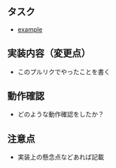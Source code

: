 ## タスク
- [example](https://trello.com/c/kS2rohU0/2-milestone)

## 実装内容（変更点）
* このプルリクでやったことを書く

## 動作確認
* どのような動作確認をしたか？

## 注意点
* 実装上の懸念点などあれば記載
